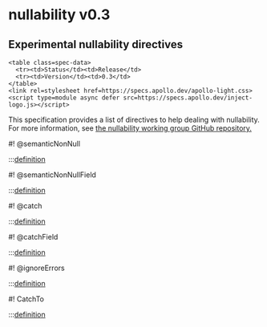 # nullability v0.3

<h2>Experimental nullability directives</h2>

```raw html
<table class=spec-data>
  <tr><td>Status</td><td>Release</td>
  <tr><td>Version</td><td>0.3</td>
</table>
<link rel=stylesheet href=https://specs.apollo.dev/apollo-light.css>
<script type=module async defer src=https://specs.apollo.dev/inject-logo.js></script>
```

This specification provides a list of directives to help dealing with nullability. For more information, see [the nullability working group GitHub repository.](https://github.com/graphql/nullability-wg)


#! @semanticNonNull

:::[definition](nullability-v0.3.graphql#@semanticNonNull)

#! @semanticNonNullField

:::[definition](nullability-v0.3.graphql#@semanticNonNullField)

#! @catch

:::[definition](nullability-v0.3.graphql#@catch)

#! @catchField

:::[definition](nullability-v0.3.graphql#@catchField)

#! @ignoreErrors

:::[definition](nullability-v0.3.graphql#@ignoreErrors)

#! CatchTo

:::[definition](nullability-v0.3.graphql#CatchTo)
